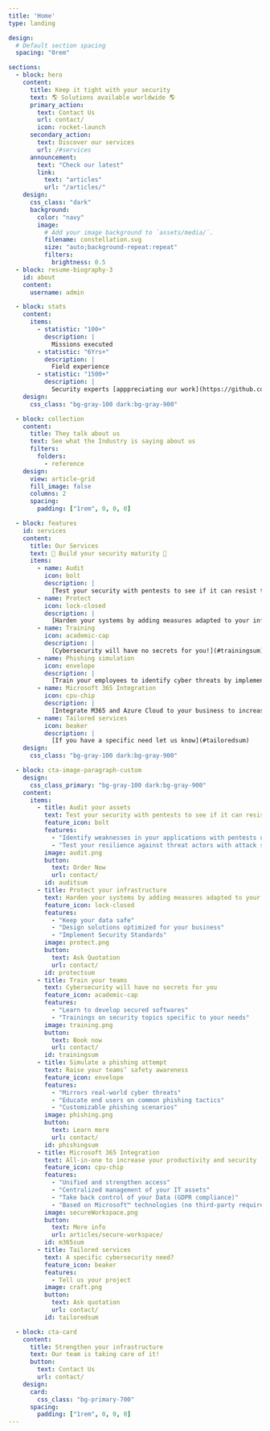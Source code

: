```yaml
---
title: 'Home'
type: landing

design:
  # Default section spacing
  spacing: "0rem"

sections:
  - block: hero
    content:
      title: Keep it tight with your security
      text: 🌎 Solutions available worldwide 🌎
      primary_action:
        text: Contact Us
        url: contact/
        icon: rocket-launch
      secondary_action:
        text: Discover our services
        url: /#services
      announcement:
        text: "Check our latest"
        link:
          text: "articles"
          url: "/articles/"
    design:
      css_class: "dark"
      background:
        color: "navy"
        image:
          # Add your image background to `assets/media/`.
          filename: constellation.svg
          size: "auto;background-repeat:repeat"
          filters:
            brightness: 0.5
  - block: resume-biography-3
    id: about
    content:
      username: admin

  - block: stats
    content:
      items:
        - statistic: "100+"
          description: |
            Missions executed
        - statistic: "6Yrs+"
          description: |
            Field experience
        - statistic: "1500+"
          description: |
            Security experts [apppreciating our work](https://github.com/CravateRouge/bloodyAD)
    design:
      css_class: "bg-gray-100 dark:bg-gray-900"

  - block: collection
    content:
      title: They talk about us
      text: See what the Industry is saying about us
      filters:
        folders:
          - reference
    design:
      view: article-grid
      fill_image: false
      columns: 2
      spacing:
        padding: ["1rem", 0, 0, 0]

  - block: features
    id: services
    content:
      title: Our Services
      text: 🧱 Build your security maturity 🧱
      items:
        - name: Audit
          icon: bolt
          description: |
            [Test your security with pentests to see if it can resist to threat actors!](#auditsum)
        - name: Protect
          icon: lock-closed
          description: |
            [Harden your systems by adding measures adapted to your infrastructure](#protectsum)
        - name: Training
          icon: academic-cap
          description: |
            [Cybersecurity will have no secrets for you!](#trainingsum)
        - name: Phishing simulation
          icon: envelope
          description: |
            [Train your employees to identify cyber threats by implementing powerful phishing simulations](#phishingsum)
        - name: Microsoft 365 Integration
          icon: cpu-chip
          description: |
            [Integrate M365 and Azure Cloud to your business to increase productivity and security](#m365sum)
        - name: Tailored services
          icon: beaker
          description: |
            [If you have a specific need let us know](#tailoredsum)
    design:
      css_class: "bg-gray-100 dark:bg-gray-900"

  - block: cta-image-paragraph-custom
    design:
      css_class_primary: "bg-gray-100 dark:bg-gray-900"
    content:
      items:
        - title: Audit your assets
          text: Test your security with pentests to see if it can resist to threat actors!
          feature_icon: bolt
          features:
            - "Identify weaknesses in your applications with pentests using automated tools and advanced attacks depending of your needs"
            - "Test your resilience against threat actors with attack simulations (red team, insider compromission...)"
          image: audit.png
          button:
            text: Order Now
            url: contact/
          id: auditsum
        - title: Protect your infrastructure
          text: Harden your systems by adding measures adapted to your infrastructure
          feature_icon: lock-closed
          features:
            - "Keep your data safe"
            - "Design solutions optimized for your business"
            - "Implement Security Standards"
          image: protect.png
          button:
            text: Ask Quotation
            url: contact/
          id: protectsum
        - title: Train your teams
          text: Cybersecurity will have no secrets for you
          feature_icon: academic-cap
          features:
            - "Learn to develop secured softwares"
            - "Trainings on security topics specific to your needs"
          image: training.png
          button:
            text: Book now
            url: contact/
          id: trainingsum
        - title: Simulate a phishing attempt
          text: Raise your teams’ safety awareness
          feature_icon: envelope
          features:
            - "Mirrors real-world cyber threats"
            - "Educate end users on common phishing tactics"
            - "Customizable phishing scenarios"
          image: phishing.png
          button:
            text: Learn more
            url: contact/
          id: phishingsum
        - title: Microsoft 365 Integration
          text: All-in-one to increase your productivity and security
          feature_icon: cpu-chip
          features:
            - "Unified and strengthen access"
            - "Centralized management of your IT assets"
            - "Take back control of your Data (GDPR compliance)"
            - "Based on Microsoft™ technologies (no third-party required)"
          image: secureWorkspace.png
          button:
            text: More info
            url: articles/secure-workspace/
          id: m365sum
        - title: Tailored services
          text: A specific cybersecurity need?
          feature_icon: beaker
          features:
            - Tell us your project
          image: craft.png
          button:
            text: Ask quotation
            url: contact/
          id: tailoredsum

  - block: cta-card
    content:
      title: Strengthen your infrastructure
      text: Our team is taking care of it!
      button:
        text: Contact Us
        url: contact/
    design:
      card:
        css_class: "bg-primary-700"
      spacing:
        padding: ["1rem", 0, 0, 0]
---
```

